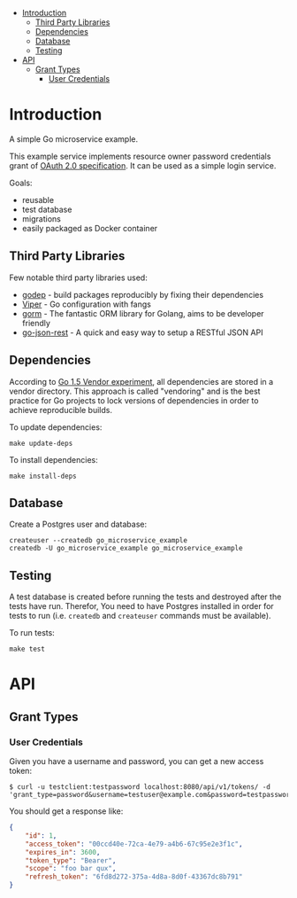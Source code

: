 * [Introduction](#introduction)
  * [Third Party Libraries](#third-party-libraries)
  * [Dependencies](#dependencies)
  * [Database](#database)
  * [Testing](#Testing)
* [API](#api)
  * [Grant Types](#grant-types)
    * [User Credentials](#user-credentials)

# Introduction

A simple Go microservice example.

This example service implements resource owner password credentials grant of [OAuth 2.0 specification](http://tools.ietf.org/html/rfc6749#section-4.3). It can be used as a simple login service.

Goals:

* reusable
* test database
* migrations
* easily packaged as Docker container

## Third Party Libraries

Few notable third party libraries used:

* [godep](https://github.com/tools/godep) - build packages reproducibly by fixing their dependencies
* [Viper](https://github.com/spf13/viper) - Go configuration with fangs
* [gorm](https://github.com/jinzhu/gorm) - The fantastic ORM library for Golang, aims to be developer friendly
* [go-json-rest](https://github.com/ant0ine/go-json-rest) - A quick and easy way to setup a RESTful JSON API

## Dependencies

According to [Go 1.5 Vendor experiment](https://docs.google.com/document/d/1Bz5-UB7g2uPBdOx-rw5t9MxJwkfpx90cqG9AFL0JAYo), all dependencies are stored in a vendor directory. This approach is called "vendoring" and is the best practice for Go projects to lock versions of dependencies in order to achieve reproducible builds.

To update dependencies:

```
make update-deps
```

To install dependencies:

```
make install-deps
```

## Database

Create a Postgres user and database:

```
createuser --createdb go_microservice_example
createdb -U go_microservice_example go_microservice_example
```

## Testing

A test database is created before running the tests and destroyed after the tests have run. Therefor, You need to have Postgres installed in order for tests to run (i.e. `createdb` and `createuser` commands must be available).

To run tests:

```
make test
```

# API

## Grant Types

### User Credentials

Given you have a username and password, you can get a new access token:

```
$ curl -u testclient:testpassword localhost:8080/api/v1/tokens/ -d 'grant_type=password&username=testuser@example.com&password=testpassword'
```

You should get a response like:

```json
{
    "id": 1,
    "access_token": "00ccd40e-72ca-4e79-a4b6-67c95e2e3f1c",
    "expires_in": 3600,
    "token_type": "Bearer",
    "scope": "foo bar qux",
    "refresh_token": "6fd8d272-375a-4d8a-8d0f-43367dc8b791"
}
```
